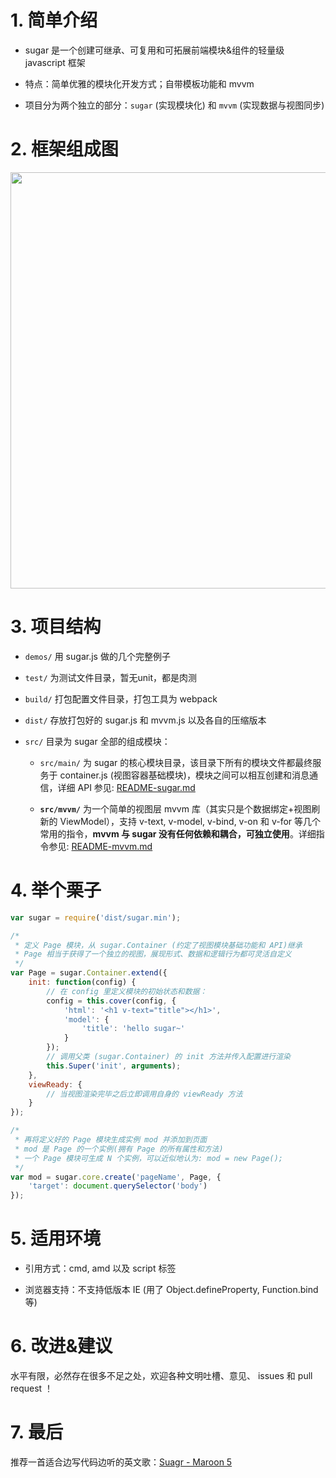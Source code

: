 
# 1. 简单介绍
* sugar 是一个创建可继承、可复用和可拓展前端模块&组件的轻量级 javascript 框架

* 特点：简单优雅的模块化开发方式；自带模板功能和 mvvm

* 项目分为两个独立的部分：`sugar` (实现模块化) 和 `mvvm` (实现数据与视图同步)

# 2. 框架组成图
<img src="http://7xodrz.com1.z0.glb.clouddn.com/sugar-constructor-new" width="666">


# 3. 项目结构
* `demos/` 用 sugar.js 做的几个完整例子

* `test/` 为测试文件目录，暂无unit，都是肉测

* `build/` 打包配置文件目录，打包工具为 webpack

* `dist/` 存放打包好的 sugar.js 和 mvvm.js 以及各自的压缩版本

* `src/` 目录为 sugar 全部的组成模块：

	* `src/main/` 为 sugar 的核心模块目录，该目录下所有的模块文件都最终服务于 container.js (视图容器基础模块)，模块之间可以相互创建和消息通信，详细 API 参见: [README-sugar.md](https://github.com/tangbc/sugar/blob/master/README-sugar.md)

	* **`src/mvvm/`** 为一个简单的视图层 mvvm 库（其实只是个数据绑定+视图刷新的 ViewModel），支持 v-text, v-model, v-bind, v-on 和 v-for 等几个常用的指令，**mvvm 与 sugar 没有任何依赖和耦合，可独立使用**。详细指令参见: [README-mvvm.md](https://github.com/tangbc/sugar/blob/master/README-mvvm.md)


# 4. 举个栗子

```javascript
var sugar = require('dist/sugar.min');

/*
 * 定义 Page 模块，从 sugar.Container (约定了视图模块基础功能和 API)继承
 * Page 相当于获得了一个独立的视图，展现形式、数据和逻辑行为都可灵活自定义
 */
var Page = sugar.Container.extend({
	init: function(config) {
		// 在 config 里定义模块的初始状态和数据：
		config = this.cover(config, {
			'html': '<h1 v-text="title"></h1>',
			'model': {
				'title': 'hello sugar~'
			}
		});
		// 调用父类 (sugar.Container) 的 init 方法并传入配置进行渲染
		this.Super('init', arguments);
	},
	viewReady: {
		// 当视图渲染完毕之后立即调用自身的 viewReady 方法
	}
});

/*
 * 再将定义好的 Page 模块生成实例 mod 并添加到页面
 * mod 是 Page 的一个实例(拥有 Page 的所有属性和方法)
 * 一个 Page 模块可生成 N 个实例，可以近似地认为: mod = new Page();
 */
var mod = sugar.core.create('pageName', Page, {
	'target': document.querySelector('body')
});
```


# 5. 适用环境
* 引用方式：cmd, amd 以及 script 标签

* 浏览器支持：不支持低版本 IE (用了 Object.defineProperty, Function.bind 等)


# 6. 改进&建议
水平有限，必然存在很多不足之处，欢迎各种文明吐槽、意见、 issues 和 pull request ！


# 7. 最后
推荐一首适合边写代码边听的英文歌：<a href="http://music.163.com/#/song?id=29019227" target="_blank">Suagr - Maroon 5</a>